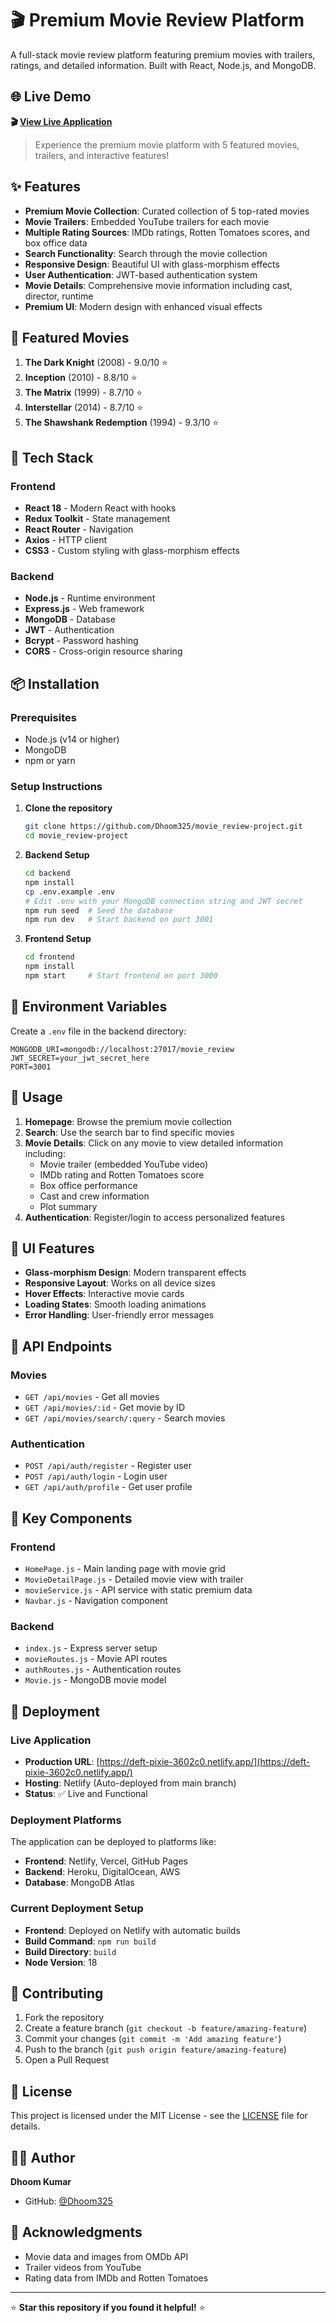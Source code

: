 # 🎬 Premium Movie Review Platform

A full-stack movie review platform featuring premium movies with trailers, ratings, and detailed information. Built with React, Node.js, and MongoDB.

## 🌐 Live Demo

**🎬 [View Live Application](https://deft-pixie-3602c0.netlify.app/)**

> Experience the premium movie platform with 5 featured movies, trailers, and interactive features!

## ✨ Features

- **Premium Movie Collection**: Curated collection of 5 top-rated movies
- **Movie Trailers**: Embedded YouTube trailers for each movie
- **Multiple Rating Sources**: IMDb ratings, Rotten Tomatoes scores, and box office data
- **Search Functionality**: Search through the movie collection
- **Responsive Design**: Beautiful UI with glass-morphism effects
- **User Authentication**: JWT-based authentication system
- **Movie Details**: Comprehensive movie information including cast, director, runtime
- **Premium UI**: Modern design with enhanced visual effects

## 🎥 Featured Movies

1. **The Dark Knight** (2008) - 9.0/10 ⭐
2. **Inception** (2010) - 8.8/10 ⭐
3. **The Matrix** (1999) - 8.7/10 ⭐
4. **Interstellar** (2014) - 8.7/10 ⭐
5. **The Shawshank Redemption** (1994) - 9.3/10 ⭐

## 🚀 Tech Stack

### Frontend
- **React 18** - Modern React with hooks
- **Redux Toolkit** - State management
- **React Router** - Navigation
- **Axios** - HTTP client
- **CSS3** - Custom styling with glass-morphism effects

### Backend
- **Node.js** - Runtime environment
- **Express.js** - Web framework
- **MongoDB** - Database
- **JWT** - Authentication
- **Bcrypt** - Password hashing
- **CORS** - Cross-origin resource sharing

## 📦 Installation

### Prerequisites
- Node.js (v14 or higher)
- MongoDB
- npm or yarn

### Setup Instructions

1. **Clone the repository**
   ```bash
   git clone https://github.com/Dhoom325/movie_review-project.git
   cd movie_review-project
   ```

2. **Backend Setup**
   ```bash
   cd backend
   npm install
   cp .env.example .env
   # Edit .env with your MongoDB connection string and JWT secret
   npm run seed  # Seed the database
   npm run dev   # Start backend on port 3001
   ```

3. **Frontend Setup**
   ```bash
   cd frontend
   npm install
   npm start     # Start frontend on port 3000
   ```

## 🔧 Environment Variables

Create a `.env` file in the backend directory:

```env
MONGODB_URI=mongodb://localhost:27017/movie_review
JWT_SECRET=your_jwt_secret_here
PORT=3001
```

## 📱 Usage

1. **Homepage**: Browse the premium movie collection
2. **Search**: Use the search bar to find specific movies
3. **Movie Details**: Click on any movie to view detailed information including:
   - Movie trailer (embedded YouTube video)
   - IMDb rating and Rotten Tomatoes score
   - Box office performance
   - Cast and crew information
   - Plot summary
4. **Authentication**: Register/login to access personalized features

## 🎨 UI Features

- **Glass-morphism Design**: Modern transparent effects
- **Responsive Layout**: Works on all device sizes
- **Hover Effects**: Interactive movie cards
- **Loading States**: Smooth loading animations
- **Error Handling**: User-friendly error messages

## 🔗 API Endpoints

### Movies
- `GET /api/movies` - Get all movies
- `GET /api/movies/:id` - Get movie by ID
- `GET /api/movies/search/:query` - Search movies

### Authentication
- `POST /api/auth/register` - Register user
- `POST /api/auth/login` - Login user
- `GET /api/auth/profile` - Get user profile

## 🌟 Key Components

### Frontend
- `HomePage.js` - Main landing page with movie grid
- `MovieDetailPage.js` - Detailed movie view with trailer
- `movieService.js` - API service with static premium data
- `Navbar.js` - Navigation component

### Backend
- `index.js` - Express server setup
- `movieRoutes.js` - Movie API routes
- `authRoutes.js` - Authentication routes
- `Movie.js` - MongoDB movie model

## 🚀 Deployment

### Live Application
- **Production URL**: [https://deft-pixie-3602c0.netlify.app/](https://deft-pixie-3602c0.netlify.app/)
- **Hosting**: Netlify (Auto-deployed from main branch)
- **Status**: ✅ Live and Functional

### Deployment Platforms
The application can be deployed to platforms like:
- **Frontend**: Netlify, Vercel, GitHub Pages
- **Backend**: Heroku, DigitalOcean, AWS
- **Database**: MongoDB Atlas

### Current Deployment Setup
- **Frontend**: Deployed on Netlify with automatic builds
- **Build Command**: `npm run build`
- **Build Directory**: `build`
- **Node Version**: 18

## 🤝 Contributing

1. Fork the repository
2. Create a feature branch (`git checkout -b feature/amazing-feature`)
3. Commit your changes (`git commit -m 'Add amazing feature'`)
4. Push to the branch (`git push origin feature/amazing-feature`)
5. Open a Pull Request

## 📄 License

This project is licensed under the MIT License - see the [LICENSE](LICENSE) file for details.

## 👨‍💻 Author

**Dhoom Kumar**
- GitHub: [@Dhoom325](https://github.com/Dhoom325)

## 🙏 Acknowledgments

- Movie data and images from OMDb API
- Trailer videos from YouTube
- Rating data from IMDb and Rotten Tomatoes

---

⭐ **Star this repository if you found it helpful!** ⭐
